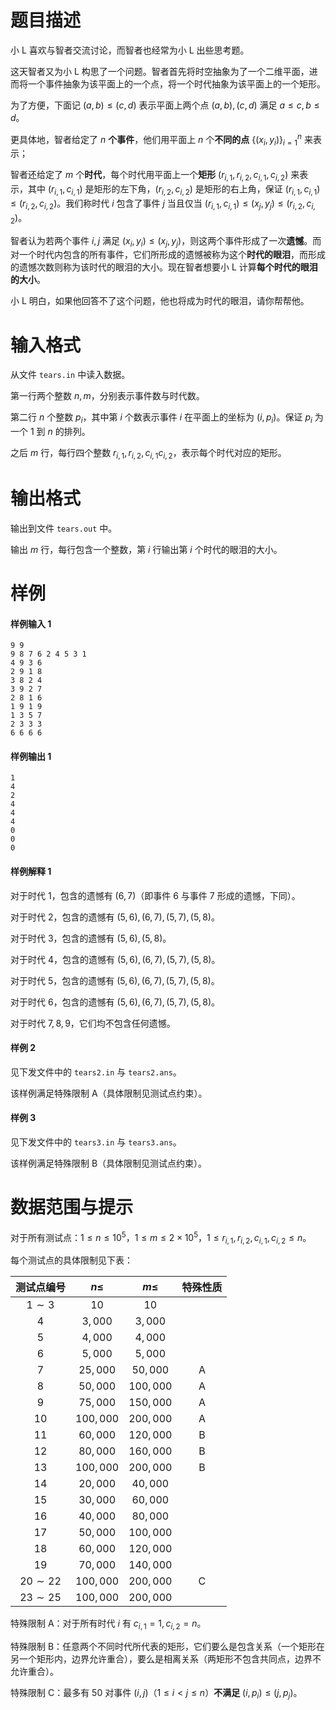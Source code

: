 
# 题目描述

小 L 喜欢与智者交流讨论，而智者也经常为小 L 出些思考题。

这天智者又为小 L 构思了一个问题。智者首先将时空抽象为了一个二维平面，进而将一个事件抽象为该平面上的一个点，将一个时代抽象为该平面上的一个矩形。

为了方便，下面记 $(a, b)\le(c,d)$ 表示平面上两个点 $(a,b),(c,d)$ 满足 $a\le c,b\le d$。

更具体地，智者给定了 $n$ **个事件**，他们用平面上 $n$ 个**不同的点** $\{(x_i,y_i)\}^n_{i
=1}$ 来表示；

智者还给定了 $m$ 个**时代**，每个时代用平面上一个**矩形** $(r_{i,1}, r_{i,2}, c_{i,1}, c_{i,2})$ 来表示，其中 $(r_{i,1}, c_{i,1})$ 是矩形的左下角，$(r_{i,2}, c_{i,2})$ 是矩形的右上角，保证 $(r_{i,1}, c_{i, 1}) \le (r_{i,2}, c_{i,2})$。我们称时代 $i$ 包含了事件 $j$ 当且仅当 $(r_{i,1}, c_{i,1})\le (x_j, y_j)\le (r_{i,2}, c_{i,2})$。

智者认为若两个事件 $i, j$ 满足 $(x_i, y_i)\le (x_j, y_j)$，则这两个事件形成了一次**遗憾**。而对一个时代内包含的所有事件，它们所形成的遗憾被称为这个**时代的眼泪**，而形成的遗憾次数则称为该时代的眼泪的大小。现在智者想要小 L 计算**每个时代的眼泪的大小**。

小 L 明白，如果他回答不了这个问题，他也将成为时代的眼泪，请你帮帮他。


# 输入格式

从文件 `tears.in` 中读入数据。

第一行两个整数 $n,m$，分别表示事件数与时代数。

第二行 $n$ 个整数 $p_i$，其中第 $i$ 个数表示事件 $i$ 在平面上的坐标为 $(i, p_i)$。保证 $p_i$ 为一个 $1$ 到 $n$ 的排列。

之后 $m$ 行，每行四个整数 $r_{i, 1}, r_{i,2}, c_{i, 1} c_{i,2}$，表示每个时代对应的矩形。

# 输出格式

输出到文件 `tears.out` 中。

输出 $m$ 行，每行包含一个整数，第 $i$ 行输出第 $i$ 个时代的眼泪的大小。


# 样例

#### 样例输入 1

```plain
9 9
9 8 7 6 2 4 5 3 1
4 9 3 6
2 9 1 8
3 8 2 4
3 9 2 7
2 8 1 6
1 9 1 9
1 3 5 7
2 3 3 3
6 6 6 6
```

#### 样例输出 1

```plain
1
4
2
4
4
4
0
0
0
```

#### 样例解释 1

对于时代 $1$，包含的遗憾有 $(6, 7)$（即事件 $6$ 与事件 $7$ 形成的遗憾，下同）。

对于时代 $2$，包含的遗憾有 $(5, 6), (6, 7), (5, 7), (5, 8)$。

对于时代 $3$，包含的遗憾有 $(5, 6), (5, 8)$。

对于时代 $4$，包含的遗憾有 $(5, 6), (6, 7), (5, 7), (5, 8)$。

对于时代 $5$，包含的遗憾有 $(5, 6), (6, 7), (5, 7), (5, 8)$。

对于时代 $6$，包含的遗憾有 $(5, 6), (6, 7), (5, 7), (5, 8)$。

对于时代 $7, 8, 9$，它们均不包含任何遗憾。

#### 样例 2

见下发文件中的 `tears2.in` 与 `tears2.ans`。

该样例满足特殊限制 A（具体限制见测试点约束）。

#### 样例 3

见下发文件中的 `tears3.in` 与 `tears3.ans`。

该样例满足特殊限制 B（具体限制见测试点约束）。

# 数据范围与提示

对于所有测试点：$1\le n\le 10^5$，$1\le m\le 2\times 10^5$，$1\le r_{i,1}, r_{i,2}, c_{i,1}, c_{i,2}\le n$。

每个测试点的具体限制见下表：

| 测试点编号  |  $n\le$   |  $m\le$   | 特殊性质 |
| :---------: | :-------: | :-------: | :------: |
|  $1\sim3$   |   $10$    |   $10$    |          |
|     $4$     |  $3,000$  |  $3,000$  |          |
|     $5$     |  $4,000$  |  $4,000$  |          |
|     $6$     |  $5,000$  |  $5,000$  |          |
|     $7$     | $25,000$  | $50,000$  |    A     |
|     $8$     | $50,000$  | $100,000$ |    A     |
|     $9$     | $75,000$  | $150,000$ |    A     |
|    $10$     | $100,000$ | $200,000$ |    A     |
|    $11$     | $60,000$  | $120,000$ |    B     |
|    $12$     | $80,000$  | $160,000$ |    B     |
|    $13$     | $100,000$ | $200,000$ |    B     |
|    $14$     | $20,000$  | $40,000$  |          |
|    $15$     | $30,000$  | $60,000$  |          |
|    $16$     | $40,000$  | $80,000$  |          |
|    $17$     | $50,000$  | $100,000$ |          |
|    $18$     | $60,000$  | $120,000$ |          |
|    $19$     | $70,000$  | $140,000$ |          |
| $20\sim 22$ | $100,000$ | $200,000$ |    C     |
| $23\sim25$  | $100,000$ | $200,000$ |          |

特殊限制 A：对于所有时代 $i$ 有 $c_{i,1} = 1, c_{i,2} = n$。

特殊限制 B：任意两个不同时代所代表的矩形，它们要么是包含关系（一个矩形在另一个矩形内，边界允许重合），要么是相离关系（两矩形不包含共同点，边界不允许重合）。

特殊限制 C：最多有 $50$ 对事件 $(i, j)$（$1\le i < j\le n$）**不满足** $(i, p_i)\le (j, p_j)$。

